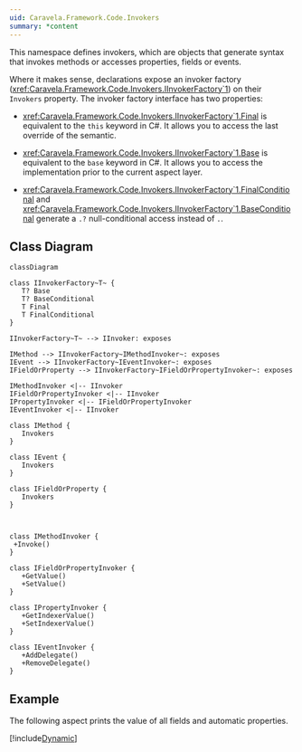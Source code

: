 ```yaml
---
uid: Caravela.Framework.Code.Invokers
summary: *content
---
```

This namespace defines invokers, which are objects that generate syntax that invokes methods or accesses properties, fields or events.

Where it makes sense, declarations expose an invoker factory (<xref:Caravela.Framework.Code.Invokers.IInvokerFactory`1>) on their `Invokers` property. 
The invoker factory interface has two properties:

-  <xref:Caravela.Framework.Code.Invokers.IInvokerFactory`1.Final> is equivalent to the `this` keyword in C#. It allows you to access the last override
   of the semantic.

-  <xref:Caravela.Framework.Code.Invokers.IInvokerFactory`1.Base> is equivalent to the `base` keyword in C#. It allows you to access the implementation
   prior to the current aspect layer.

-  <xref:Caravela.Framework.Code.Invokers.IInvokerFactory`1.FinalConditional> and <xref:Caravela.Framework.Code.Invokers.IInvokerFactory`1.BaseConditional> generate a `.?` null-conditional access instead of `.`.


## Class Diagram

```mermaid
classDiagram

class IInvokerFactory~T~ {
   T? Base
   T? BaseConditional
   T Final
   T FinalConditional
}

IInvokerFactory~T~ --> IInvoker: exposes

IMethod --> IInvokerFactory~IMethodInvoker~: exposes
IEvent --> IInvokerFactory~IEventInvoker~: exposes
IFieldOrProperty --> IInvokerFactory~IFieldOrPropertyInvoker~: exposes

IMethodInvoker <|-- IInvoker
IFieldOrPropertyInvoker <|-- IInvoker
IPropertyInvoker <|-- IFieldOrPropertyInvoker
IEventInvoker <|-- IInvoker

class IMethod {
   Invokers
}

class IEvent {
   Invokers
}

class IFieldOrProperty {
   Invokers
}



class IMethodInvoker {
 +Invoke()
}

class IFieldOrPropertyInvoker {
   +GetValue()
   +SetValue()
}

class IPropertyInvoker {
   +GetIndexerValue()
   +SetIndexerValue()
}

class IEventInvoker {
   +AddDelegate()
   +RemoveDelegate()
}

```

## Example

The following aspect prints the value of all fields and automatic properties.

[!include[Dynamic](../../code/Caravela.Documentation.SampleCode.AspectFramework/PrintFieldValues.cs)]